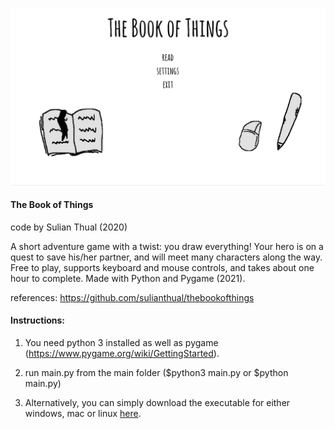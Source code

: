
![alt text](screenshot.png?raw=true "Screenshot")

<h4>The Book of Things</h4>

code by Sulian Thual (2020)

A short adventure game with a twist: you draw everything! Your hero is on a quest to save his/her partner, and will meet many characters along the way. Free to play, supports keyboard and mouse controls, and takes about one hour to complete. Made with Python and Pygame (2021). 


references: https://github.com/sulianthual/thebookofthings


<h4>Instructions:</h4> 

1) You need python 3 installed as well as pygame (https://www.pygame.org/wiki/GettingStarted).


2) run main.py from the main folder ($python3 main.py or $python main.py)


3) Alternatively, you can simply download the executable for either windows, mac or linux [here](https://sulianthual.itch.io/the-book-of-things).


